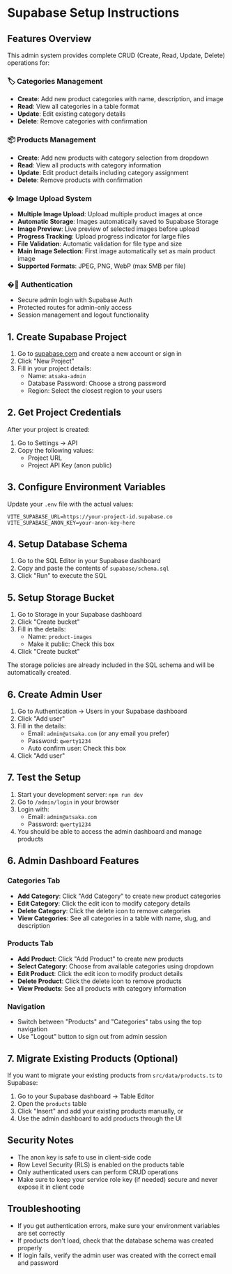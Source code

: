 # Supabase Setup Instructions

## Features Overview

This admin system provides complete CRUD (Create, Read, Update, Delete) operations for:

### 🏷️ **Categories Management**

- **Create**: Add new product categories with name, description, and image
- **Read**: View all categories in a table format
- **Update**: Edit existing category details
- **Delete**: Remove categories with confirmation

### 📦 **Products Management**

- **Create**: Add new products with category selection from dropdown
- **Read**: View all products with category information
- **Update**: Edit product details including category assignment
- **Delete**: Remove products with confirmation

### � **Image Upload System**

- **Multiple Image Upload**: Upload multiple product images at once
- **Automatic Storage**: Images automatically saved to Supabase Storage
- **Image Preview**: Live preview of selected images before upload
- **Progress Tracking**: Upload progress indicator for large files
- **File Validation**: Automatic validation for file type and size
- **Main Image Selection**: First image automatically set as main product image
- **Supported Formats**: JPEG, PNG, WebP (max 5MB per file)

### �🔐 **Authentication**

- Secure admin login with Supabase Auth
- Protected routes for admin-only access
- Session management and logout functionality

## 1. Create Supabase Project

1. Go to [supabase.com](https://supabase.com) and create a new account or sign in
2. Click "New Project"
3. Fill in your project details:
   - Name: `atsaka-admin`
   - Database Password: Choose a strong password
   - Region: Select the closest region to your users

## 2. Get Project Credentials

After your project is created:

1. Go to Settings → API
2. Copy the following values:
   - Project URL
   - Project API Key (anon public)

## 3. Configure Environment Variables

Update your `.env` file with the actual values:

```env
VITE_SUPABASE_URL=https://your-project-id.supabase.co
VITE_SUPABASE_ANON_KEY=your-anon-key-here
```

## 4. Setup Database Schema

1. Go to the SQL Editor in your Supabase dashboard
2. Copy and paste the contents of `supabase/schema.sql`
3. Click "Run" to execute the SQL

## 5. Setup Storage Bucket

1. Go to Storage in your Supabase dashboard
2. Click "Create bucket"
3. Fill in the details:
   - Name: `product-images`
   - Make it public: Check this box
4. Click "Create bucket"

The storage policies are already included in the SQL schema and will be automatically created.

## 6. Create Admin User

1. Go to Authentication → Users in your Supabase dashboard
2. Click "Add user"
3. Fill in the details:
   - Email: `admin@atsaka.com` (or any email you prefer)
   - Password: `qwerty1234`
   - Auto confirm user: Check this box
4. Click "Add user"

## 7. Test the Setup

1. Start your development server: `npm run dev`
2. Go to `/admin/login` in your browser
3. Login with:
   - Email: `admin@atsaka.com`
   - Password: `qwerty1234`
4. You should be able to access the admin dashboard and manage products

## 6. Admin Dashboard Features

### Categories Tab

- **Add Category**: Click "Add Category" to create new product categories
- **Edit Category**: Click the edit icon to modify category details
- **Delete Category**: Click the delete icon to remove categories
- **View Categories**: See all categories in a table with name, slug, and description

### Products Tab

- **Add Product**: Click "Add Product" to create new products
- **Select Category**: Choose from available categories using dropdown
- **Edit Product**: Click the edit icon to modify product details
- **Delete Product**: Click the delete icon to remove products
- **View Products**: See all products with category information

### Navigation

- Switch between "Products" and "Categories" tabs using the top navigation
- Use "Logout" button to sign out from admin session

## 7. Migrate Existing Products (Optional)

If you want to migrate your existing products from `src/data/products.ts` to Supabase:

1. Go to your Supabase dashboard → Table Editor
2. Open the `products` table
3. Click "Insert" and add your existing products manually, or
4. Use the admin dashboard to add products through the UI

## Security Notes

- The anon key is safe to use in client-side code
- Row Level Security (RLS) is enabled on the products table
- Only authenticated users can perform CRUD operations
- Make sure to keep your service role key (if needed) secure and never expose it in client code

## Troubleshooting

- If you get authentication errors, make sure your environment variables are set correctly
- If products don't load, check that the database schema was created properly
- If login fails, verify the admin user was created with the correct email and password
